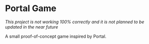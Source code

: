 # Portal Game

*This project is not working 100% correctly and it is not planned to be updated in the near future* 

A small proof-of-concept game inspired by Portal.
